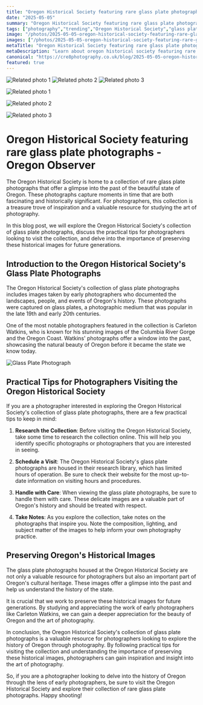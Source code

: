 ```yaml
---
title: "Oregon Historical Society featuring rare glass plate photographs - Oregon Observer"
date: "2025-05-05"
summary: "Oregon Historical Society featuring rare glass plate photographs - Oregon Observer - A trending topic in photography."
tags: ["photography","trending","Oregon Historical Society","glass plate photographs","Carleton Watkins","preservation","history","collection","photographers","inspiration","landscape"]
image: "/photos/2025-05-05-oregon-historical-society-featuring-rare-glass-plate-photographs-oregon-observer-1.jpg"
images: ["/photos/2025-05-05-oregon-historical-society-featuring-rare-glass-plate-photographs-oregon-observer-1.jpg","/photos/2025-05-05-oregon-historical-society-featuring-rare-glass-plate-photographs-oregon-observer-2.jpg","/photos/2025-05-05-oregon-historical-society-featuring-rare-glass-plate-photographs-oregon-observer-3.jpg"]
metaTitle: "Oregon Historical Society featuring rare glass plate photographs - Oregon Observer | cre8 Photography"
metaDescription: "Learn about oregon historical society featuring rare glass plate photographs - oregon observer in photography with practical tips and insights."
canonical: "https://cre8photography.co.uk/blog/2025-05-05-oregon-historical-society-featuring-rare-glass-plate-photographs-oregon-observer"
featured: true
---
```


<!-- Gallery as HTML -->

<div class="grid grid-cols-1 sm:grid-cols-2 md:grid-cols-3 gap-4">
  <img src="/photos/2025-05-05-oregon-historical-society-featuring-rare-glass-plate-photographs-oregon-observer-1.jpg" alt="Related photo 1" class="w-full rounded-lg" />
<img src="/photos/2025-05-05-oregon-historical-society-featuring-rare-glass-plate-photographs-oregon-observer-2.jpg" alt="Related photo 2" class="w-full rounded-lg" />
<img src="/photos/2025-05-05-oregon-historical-society-featuring-rare-glass-plate-photographs-oregon-observer-3.jpg" alt="Related photo 3" class="w-full rounded-lg" />
</div>


<!-- Gallery as Markdown -->
![Related photo 1](/photos/2025-05-05-oregon-historical-society-featuring-rare-glass-plate-photographs-oregon-observer-1.jpg)


![Related photo 2](/photos/2025-05-05-oregon-historical-society-featuring-rare-glass-plate-photographs-oregon-observer-2.jpg)


![Related photo 3](/photos/2025-05-05-oregon-historical-society-featuring-rare-glass-plate-photographs-oregon-observer-3.jpg)



# Oregon Historical Society featuring rare glass plate photographs - Oregon Observer

The Oregon Historical Society is home to a collection of rare glass plate photographs that offer a glimpse into the past of the beautiful state of Oregon. These photographs capture moments in time that are both fascinating and historically significant. For photographers, this collection is a treasure trove of inspiration and a valuable resource for studying the art of photography.

In this blog post, we will explore the Oregon Historical Society's collection of glass plate photographs, discuss the practical tips for photographers looking to visit the collection, and delve into the importance of preserving these historical images for future generations.

## Introduction to the Oregon Historical Society's Glass Plate Photographs

The Oregon Historical Society's collection of glass plate photographs includes images taken by early photographers who documented the landscapes, people, and events of Oregon's history. These photographs were captured on glass plates, a photographic medium that was popular in the late 19th and early 20th centuries.

One of the most notable photographers featured in the collection is Carleton Watkins, who is known for his stunning images of the Columbia River Gorge and the Oregon Coast. Watkins' photographs offer a window into the past, showcasing the natural beauty of Oregon before it became the state we know today.

![Glass Plate Photograph](/path/to/image)

## Practical Tips for Photographers Visiting the Oregon Historical Society

If you are a photographer interested in exploring the Oregon Historical Society's collection of glass plate photographs, there are a few practical tips to keep in mind:

1. **Research the Collection**: Before visiting the Oregon Historical Society, take some time to research the collection online. This will help you identify specific photographs or photographers that you are interested in seeing.

2. **Schedule a Visit**: The Oregon Historical Society's glass plate photographs are housed in their research library, which has limited hours of operation. Be sure to check their website for the most up-to-date information on visiting hours and procedures.

3. **Handle with Care**: When viewing the glass plate photographs, be sure to handle them with care. These delicate images are a valuable part of Oregon's history and should be treated with respect.

4. **Take Notes**: As you explore the collection, take notes on the photographs that inspire you. Note the composition, lighting, and subject matter of the images to help inform your own photography practice.

## Preserving Oregon's Historical Images

The glass plate photographs housed at the Oregon Historical Society are not only a valuable resource for photographers but also an important part of Oregon's cultural heritage. These images offer a glimpse into the past and help us understand the history of the state.

It is crucial that we work to preserve these historical images for future generations. By studying and appreciating the work of early photographers like Carleton Watkins, we can gain a deeper appreciation for the beauty of Oregon and the art of photography.

In conclusion, the Oregon Historical Society's collection of glass plate photographs is a valuable resource for photographers looking to explore the history of Oregon through photography. By following practical tips for visiting the collection and understanding the importance of preserving these historical images, photographers can gain inspiration and insight into the art of photography.

So, if you are a photographer looking to delve into the history of Oregon through the lens of early photographers, be sure to visit the Oregon Historical Society and explore their collection of rare glass plate photographs. Happy shooting!


